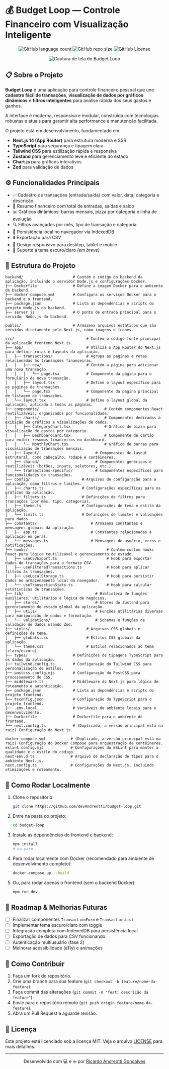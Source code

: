 # 💰 Budget Loop — Controle Financeiro com Visualização Inteligente

<p align="center">
  <img alt="GitHub language count" src="https://img.shields.io/github/languages/count/devAndreotti/budget-loop?color=FFF&labelColor=f3c07b&style=flat-square" />
  <img alt="GitHub repo size" src="https://img.shields.io/github/repo-size/devAndreotti/budget-loop?color=FFF&labelColor=f3c07b&style=flat-square" />
  <img alt="GitHub License" src="https://img.shields.io/github/license/devAndreotti/budget-loop?color=FFF&labelColor=f3c07b&style=flat-square" />
</p>

<p align="center">
  <!-- Adicionar uma imagem de captura de tela do projeto aqui quando disponível -->
  <img src="" alt="Captura de tela do Budget Loop" />
</p>

## 📋 Sobre o Projeto

**Budget Loop** é uma aplicação para controle financeiro pessoal que une **cadastro fácil de transações**, **visualização de dados por gráficos dinâmicos** e **filtros inteligentes** para análise rápida dos seus gastos e ganhos.

A interface é moderna, responsiva e modular, construída com tecnologias robustas e atuais para garantir alta performance e manutenção facilitada.

O projeto está em desenvolvimento, fundamentado em:

*   **Next.js 14 (App Router)** para estrutura moderna e SSR
*   **TypeScript** para segurança e tipagem clara
*   **Tailwind CSS** para estilização rápida e responsiva
*   **Zustand** para gerenciamento leve e eficiente do estado
*   **Chart.js** para gráficos interativos
*   **Zod** para validação de dados

## ⚙️ Funcionalidades Principais

*   ✅ Cadastro de transações (entrada/saída) com valor, data, categoria e descrição
*   🧮 Resumo financeiro com total de entradas, saídas e saldo
*   📊 Gráficos dinâmicos: barras mensais, pizza por categoria e linha de evolução
*   🔍 Filtros avançados por mês, tipo de transação e categoria
*   🧠 Persistência local no navegador via IndexedDB
*   ⬇️ Exportação para CSV
*   📱 Design responsivo para desktop, tablet e mobile
*   🌙 Suporte a tema escuro/claro _(em breve)_

## 📂 Estrutura do Projeto

```
backend/                      # Contém o código do backend da aplicação, incluindo o servidor Node.js e configurações Docker.
├── Dockerfile                # Define a imagem Docker para o ambiente de backend.
├── docker-compose.yml        # Configura os serviços Docker para o backend e o frontend.
├── package.json              # Lista as dependências e scripts do projeto Node.js do backend.
├── server.js                 # O ponto de entrada principal para o servidor Node.js do backend.

public/                       # Armazena arquivos estáticos que são servidos diretamente pelo Next.js, como imagens e ícones.

src/                                # Contém o código-fonte principal da aplicação frontend Next.js.
├── app/                            # Utiliza o App Router do Next.js para definir rotas e layouts da aplicação.
│   ├── transactions/               # Agrupa as páginas e rotas relacionadas às transações financeiras.
│   │   ├── new/                    # Contém a página para adicionar uma nova transação.
│   │   │   └── page.tsx            # Componente da página para o formulário de nova transação.
│   │   ├── layout.tsx              # Define o layout específico para as páginas de transações.
│   │   └── page.tsx                # Componente da página principal de listagem de transações.
│   └── layout.tsx                  # Define o layout global da aplicação, aplicado a todas as páginas.
├── components/                             # Contém componentes React reutilizáveis, organizados por funcionalidade.
│   ├── charts/                             # Componentes dedicados à exibição de gráficos e visualizações de dados.
│   │   ├── CategoryChart.tsx               # Gráfico de pizza para visualização de gastos por categoria.
│   │   ├── DashboardCard.tsx               # Componente de cartão para exibir resumos financeiros no dashboard.
│   │   └── MonthlyChart.tsx                # Gráfico de barras para visualização de transações mensais.
│   ├── layout/                         # Componentes de layout estrutural, como cabeçalho, rodapé e contêineres.
│   ├── shared/                         # Componentes genéricos e reutilizáveis (botões, inputs, seletores, etc.).
│   └── transactions-specific/          # Componentes específicos para funcionalidades de transações.
├── config/                       # Arquivos de configuração para a aplicação, como filtros e limites.
│   ├── charts.ts                 # Configurações específicas para os gráficos da aplicação.
│   ├── filters.ts                # Definições de filtros para transações (por mês, tipo, categoria).
│   ├── theme.ts                  # Configurações de tema e estilo da aplicação.
│   └── limits.ts                 # Definições de limites e validações para dados.
├── constants/                        # Armazena constantes e mensagens globais da aplicação.
│   ├── app.ts                        # Constantes relacionadas à aplicação em geral.
│   └── messages.ts                   # Mensagens de usuário, erros e notificações.
├── hooks/                                   # Contém custom hooks React para lógica reutilizável e gerenciamento de estado.
│   ├── useCSVExport.ts                      # Hook para exportar dados de transações para o formato CSV.
│   ├── useFilteredTransactions.ts           # Hook para aplicar filtros às transações.
│   ├── useLocalStorage.ts                   # Hook para persistir dados no armazenamento local do navegador.
│   └── useTransactionStats.ts               # Hook para calcular estatísticas de transações.
├── lib/                                # Biblioteca de funções auxiliares, utilitários e lógica de negócios.
│   ├── stores/                         # Stores do Zustand para gerenciamento de estado global da aplicação.
│   ├── utils/                          # Funções utilitárias diversas para manipulação de dados e formatação.
│   └── validations/                    # Schemas e funções de validação de dados usando Zod.
├── styles/                         # Arquivos CSS globais e definições de tema.
│   ├── globals.css                 # Estilos CSS globais da aplicação.
│   └── theme.css                   # Estilos relacionados ao tema (claro/escuro).
├── types/                    # Definições de tipagens TypeScript para os dados da aplicação.
├── tailwind.config.ts        # Configuração do Tailwind CSS para personalização de estilos.
├── postcss.config.mjs        # Configuração do PostCSS para processamento de CSS.
├── middleware.ts             # Middleware do Next.js para lógica de roteamento e autenticação.
├── package.json              # Lista as dependências e scripts do projeto frontend.
├── tsconfig.json             # Configuração do TypeScript para o projeto frontend.
├── .env.local                # Variáveis de ambiente locais para o desenvolvimento.
├── Dockerfile                # Dockerfile para o ambiente de frontend.
└── next.config.ts            # (Duplicado, a versão principal está na raiz) Configuração do Next.js.

docker-compose.yml           # (Duplicado, a versão principal está na raiz) Configuração do Docker Compose para orquestração de contêineres.
eslint.config.mjs            # Configurações do ESLint para manter a qualidade e o estilo do código.
next-env.d.ts                # Arquivo de declaração de tipos para o ambiente Next.js.
next.config.ts               # Configurações do Next.js, incluindo otimizações e roteamento.
```

## 🚀 Como Rodar Localmente

1.  Clone o repositório:

    ```bash
    git clone https://github.com/devAndreotti/budget-loop.git
    ```

2.  Entre na pasta do projeto:

    ```bash
    cd budget-loop
    ```

3.  Instale as dependências do frontend e backend:

    ```bash
    npm install
    # ou yarn
    ```

4.  Para rodar localmente com Docker (recomendado para ambiente de desenvolvimento completo):

    ```bash
    docker-compose up --build
    ```

5.  Ou, para rodar apenas o frontend (sem o backend Docker):

    ```bash
    npm run dev
    ```

## 🔮 Roadmap & Melhorias Futuras

*   [ ] Finalizar componentes `TransactionForm` e `TransactionList`
*   [ ] Implementar tema escuro/claro com toggle
*   [ ] Integração completa com IndexedDB para persistência local
*   [ ] Exportação de dados para CSV funcionando
*   [ ] Autenticação multiusuário (fase 2)
*   [ ] Melhorar acessibilidade (a11y) e animações

## 💪 Como Contribuir

1.  Faça um fork do repositório.
2.  Crie uma branch para sua feature (`git checkout -b feature/nome-da-feature`).
3.  Faça commit das alterações (`git commit -m "feat: descrição da feature"`).
4.  Envie para o repositório remoto (`git push origin feature/nome-da-feature`).
5.  Abra um Pull Request e aguarde revisão.

## 📝 Licença

Este projeto está licenciado sob a licença MIT. Veja o arquivo [LICENSE](https://github.com/devAndreotti/budget-loop/blob/main/LICENSE) para mais detalhes.

---

<p align="center">
  Desenvolvido com 💻 e ☕ por <a href="https://github.com/devAndreotti">Ricardo Andreotti Gonçalves</a>
</p>
